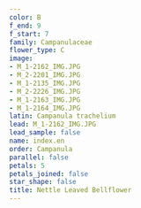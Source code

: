 ```yaml
---
color: B
f_end: 9
f_start: 7
family: Campanulaceae
flower_type: C
image:
- M_1-2162_IMG.JPG
- M_2-2201_IMG.JPG
- M_1-2135_IMG.JPG
- M_2-2226_IMG.JPG
- M_1-2163_IMG.JPG
- M_1-2164_IMG.JPG
latin: Campanula trachelium
lead: M_1-2162_IMG.JPG
lead_sample: false
name: index.en
order: Campanula
parallel: false
petals: 5
petals_joined: false
star_shape: false
title: Nettle Leaved Bellflower
---
```

